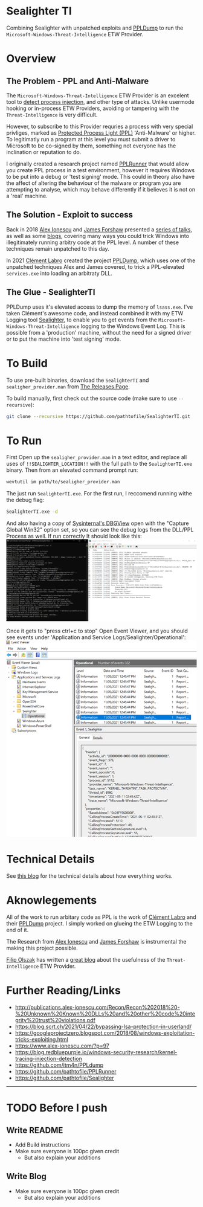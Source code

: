 # Sealighter TI
Combining Sealighter with unpatched exploits and [PPLDump](https://github.com/itm4n/PPLdump) to run the `Microsoft-Windows-Threat-Intelligence` ETW Provider.

# Overview
## The Problem - PPL and Anti-Malware
The `Microsoft-Windows-Threat-Intelligence` ETW Provider is an excelent tool to [detect process injection](https://blog.redbluepurple.io/windows-security-research/kernel-tracing-injection-detection), and other type of attacks. Unlike usermode hooking or in-process ETW Providers, avoiding or tampering with the `Threat-Intelligence` is very difficult.

However, to subscribe to this Provider requries a process with very special privliges, marked as [Protected Process Light (PPL)](https://www.alex-ionescu.com/?p=97) 'Anti-Malware' or higher. To legitimatly run a program at this level you must submit a driver to Microsoft to be co-signed by them, something not everyone has the inclination or reputation to do.

I originally created a research project named [PPLRunner](https://github.com/pathtofile/PPLRunner) that would allow you create PPL process in a test environment, however it requires Windows to be put into a debug or 'test signing' mode. This could in theory also have the affect of altering the behaviour of the malware or program you are attempting to analyse, which may behave differently if it believes it is not on a 'real' machine.


## The Solution - Exploit to success
Back in 2018 [Alex Ionescu](https://twitter.com/aionescu) and [James Forshaw](https://twitter.com/tiraniddo) presented a [series of talks](http://publications.alex-ionescu.com/Recon/Recon%202018%20-%20Unknown%20Known%20DLLs%20and%20other%20code%20integrity%20trust%20violations.pdf), as well as some [blogs](https://googleprojectzero.blogspot.com/2018/08/windows-exploitation-tricks-exploiting.html), covering many ways you could trick Windows into illegitimately running arbitry code at the PPL level. A number of these techniques remain unpatched to this day.

In 2021 [Clément Labro](https://twitter.com/itm4n) created the project [PPLDump](https://github.com/itm4n/PPLdump), which uses one of the unpatched techniques Alex and James covered, to trick a PPL-elevated `services.exe` into loading an arbitraty DLL.


## The Glue - SealighterTI
PPLDump uses it's elevated access to dump the memory of `lsass.exe`. I've taken Clément's awesome code, and instead combined it with my ETW Logging tool [Sealighter](https://github.com/pathtofile/Sealighter), to enable you to get events from the `Microsoft-Windows-Threat-Intelligence` logging to the Windows Event Log. This is possible from a 'production' machine, without the need for a signed driver or to put the machine into 'test signing' mode.


# To Build
To use pre-built binaries, download the `SealighterTI` and `sealigher_provider.man` from [The Releases Page](https://github.com/pathtofile/SealighterTI/releases).

To build manually, first check out the source code (make sure to use `--recursive`):
```bash
git clone --recursive https://github.com/pathtofile/SealighterTI.git
```

# To Run
First Open up the `sealigher_provider.man` in a text editor, and replace all uses of `!!SEALIGHTER_LOCATION!!` with the full path to the `SealighterTI.exe` binary. Then from an elevated command prompt run:
```bash
wevtutil im path/to/sealigher_provider.man
```

The just run `SealighterTI.exe`. For the first run, I reccomend running withe the debug flag:
```bash
SealighterTI.exe -d

```
And also having a copy of [Sysinternal's DBGView](https://docs.microsoft.com/en-us/sysinternals/downloads/debugview) open with the "Capture Global Win32" option set, so you can see the debug logs from the DLL/PPL Process as well. If run correctly It should look like this:
![Pic of Code Running](SealighterTI_Running.png)

Once it gets to "press ctrl+c to stop" Open Event Viewer, and you should see events under 'Application and Service Logs/Sealighter/Operational':
![Pic of Event Log](SealighterTI_EventLog.png)


# Technical Details
See [this blog](https://blog.tofile.dev) for the technical details about how everything works.

# Aknowlegements
All of the work to run arbitary code as PPL is the work of [Clément Labro](https://twitter.com/itm4n) and their [PPLDump](https://github.com/itm4n/PPLdump) project. I simply worked on glueing the ETW Logging to the end of it.

The Research from [Alex Ionescu](https://twitter.com/aionescu) and [James Forshaw](https://twitter.com/tiraniddo) is instrumental the making this project possible.

[Filip Olszak](https://twitter.com/_lpvoid) has written a [great blog](https://blog.redbluepurple.io/windows-security-research/kernel-tracing-injection-detection) about the usefulness of the `Threat-Intelligence` ETW Provider.


# Further Reading/Links
- http://publications.alex-ionescu.com/Recon/Recon%202018%20-%20Unknown%20Known%20DLLs%20and%20other%20code%20integrity%20trust%20violations.pdf
- https://blog.scrt.ch/2021/04/22/bypassing-lsa-protection-in-userland/
- https://googleprojectzero.blogspot.com/2018/08/windows-exploitation-tricks-exploiting.html
- https://www.alex-ionescu.com/?p=97
- https://blog.redbluepurple.io/windows-security-research/kernel-tracing-injection-detection
- https://github.com/itm4n/PPLdump
- https://github.com/pathtofile/PPLRunner
- https://github.com/pathtofile/Sealighter


-----------------------

# TODO Before I push

## Write README
- Add Build instructions
- Make sure everyone is 100pc given credit
    - But also explain your additions

## Write Blog
- Make sure everyone is 100pc given credit
    - But also explain your additions
